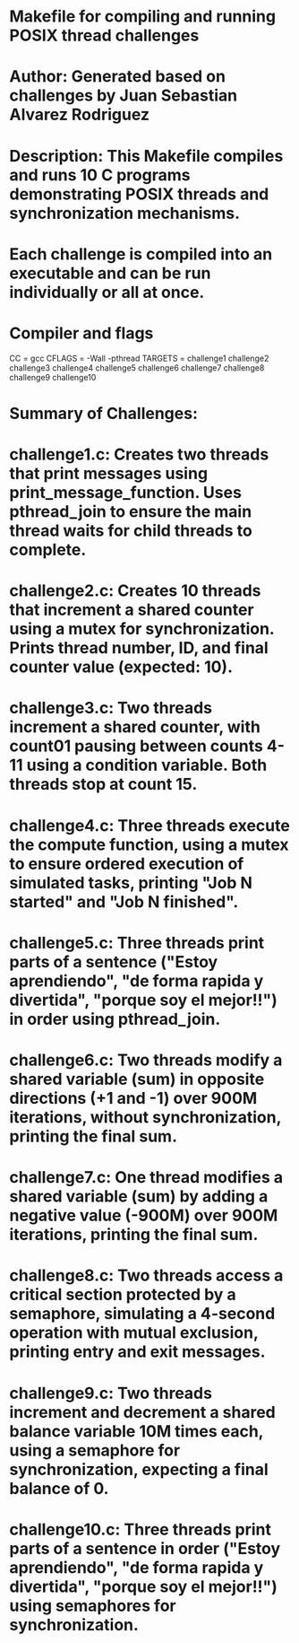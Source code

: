 # Makefile for compiling and running POSIX thread challenges
# Author: Generated based on challenges by Juan Sebastian Alvarez Rodriguez
# Description: This Makefile compiles and runs 10 C programs demonstrating POSIX threads and synchronization mechanisms.
# Each challenge is compiled into an executable and can be run individually or all at once.

# Compiler and flags
CC = gcc
CFLAGS = -Wall -pthread
TARGETS = challenge1 challenge2 challenge3 challenge4 challenge5 challenge6 challenge7 challenge8 challenge9 challenge10

# Summary of Challenges:
# challenge1.c: Creates two threads that print messages using print_message_function. Uses pthread_join to ensure the main thread waits for child threads to complete.
# challenge2.c: Creates 10 threads that increment a shared counter using a mutex for synchronization. Prints thread number, ID, and final counter value (expected: 10).
# challenge3.c: Two threads increment a shared counter, with count01 pausing between counts 4-11 using a condition variable. Both threads stop at count 15.
# challenge4.c: Three threads execute the compute function, using a mutex to ensure ordered execution of simulated tasks, printing "Job N started" and "Job N finished".
# challenge5.c: Three threads print parts of a sentence ("Estoy aprendiendo", "de forma rapida y divertida", "porque soy el mejor!!") in order using pthread_join.
# challenge6.c: Two threads modify a shared variable (sum) in opposite directions (+1 and -1) over 900M iterations, without synchronization, printing the final sum.
# challenge7.c: One thread modifies a shared variable (sum) by adding a negative value (-900M) over 900M iterations, printing the final sum.
# challenge8.c: Two threads access a critical section protected by a semaphore, simulating a 4-second operation with mutual exclusion, printing entry and exit messages.
# challenge9.c: Two threads increment and decrement a shared balance variable 10M times each, using a semaphore for synchronization, expecting a final balance of 0.
# challenge10.c: Three threads print parts of a sentence in order ("Estoy aprendiendo", "de forma rapida y divertida", "porque soy el mejor!!") using semaphores for synchronization.


